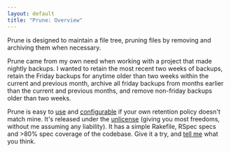 ```yaml
---
layout: default
title: "Prune: Overview"
---
```

Prune is designed to maintain a file tree, pruning files by removing and archiving them when necessary.

Prune came from my own need when working with a project that made nightly backups. I wanted to retain the most recent two weeks of backups, retain the Friday backups for anytime older than two weeks within the current and previous month, archive all friday backups from months earlier than the current and previous months, and remove non-friday backups older than two weeks.

Prune is easy to [use](use.html) and [configurable](configure.html) if your own retention policy doesn't match mine. It's released under the [unlicense](http://unlicense.org/) (giving you most freedoms, without me assuming any liability). It has a simple Rakefile, RSpec specs and >80% spec coverage of the codebase. Give it a try, and [tell me](https://groups.google.com/forum/?fromgroups#!forum/prune-user "Google Groups: Prune User") what you think.